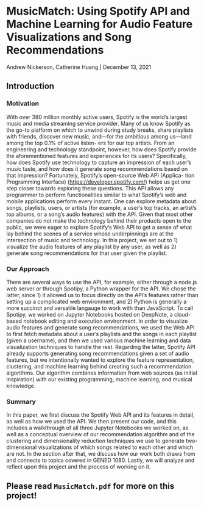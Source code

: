 # MusicMatch: Using Spotify API and Machine Learning for Audio Feature Visualizations and Song Recommendations
Andrew Nickerson, Catherine Huang | December 13, 2021

## Introduction
### Motivation
With over 380 million monthly active users, Spotify is the world’s largest music and media streaming service provider. Many of us know Spotify as the go-to platform on which to unwind during study breaks, share playlists with friends, discover new music, and—for the ambitious among us—land among the top 0.1% of active listen- ers for our top artists. From an engineering and technology standpoint, however, how does Spotify provide the aforementioned features and experiences for its users? Specifically, how does Spotify use technology to capture an impression of each user’s music taste, and how does it generate song recommendations based on that impression? Fortunately, Spotify’s open-source Web API (Applica- tion Programming Interface) (https://developer.spotify.com/) helps us get one step closer towards exploring these questions. This API allows any programmer to perform functionalities similar to what Spotify’s web and mobile applications perform every instant. One can explore metadata about songs, playlists, users, or artists (for example, a user’s top tracks, an artist’s top albums, or a song’s audio features) with the API.
Given that most other companies do not make the technology behind their products open to the public, we were eager to explore Spotify’s Web API to get a sense of what lay behind the scenes of a service whose underpinnings are at the intersection of music and technology. In this project, we set out to 1) visualize the audio features of any playlist by any user, as well as 2) generate song recommendations for that user given the playlist.

### Our Approach
There are several ways to use the API, for example, either through a node.js web server or through Spotipy, a Python wrapper for the API. We chose the latter, since 1) it allowed us to focus directly on the API’s features rather than setting up a complicated web environment, and 2) Python is generally a more succinct and versatile langauge to work with than JavaScript. To call Spotipy, we worked on Jupyter Notebooks hosted on DeepNote, a cloud-based notebook editing and execution environment.
In order to visualize audio features and generate song recommendations, we used the Web API to first fetch metadata about a user’s playlists and the songs in each playlist (given a username), and then we used various machine learning and data visualization techniques to handle the rest. Regarding the latter, Spotify API already supports generating song recommendations given a set of audio features, but we intentionally wanted to explore the feature representation, clustering, and machine learning behind creating such a recommendation algorithms. Our algorithm combines information from web sources (as initial inspiration) with our existing programming, machine learning, and musical knowledge.

### Summary
In this paper, we first discuss the Spotify Web API and its features in detail, as well as how we used the API. We then present our code, and this includes a walkthrough of all three Jupyter Notebooks we worked on, as well as a conceptual overview of our recommendation algorithm and of the clustering and dimensionality reduction techniques we use to generate two-dimensional visualizations of which songs related to each other and which are not. In the section after that, we discuss how our work both draws from and connects to topics covered in GENED 1080. Lastly, we will analyze and reflect upon this project and the process of working on it.

## Please read `MusicMatch.pdf` for more on this project!
